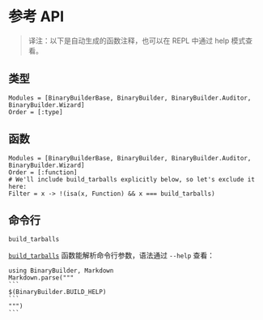 # 参考 API

> 译注：以下是自动生成的函数注释，也可以在 REPL 中通过 help 模式查看。

## 类型

```@autodocs
Modules = [BinaryBuilderBase, BinaryBuilder, BinaryBuilder.Auditor, BinaryBuilder.Wizard]
Order = [:type]
```

## 函数

```@autodocs
Modules = [BinaryBuilderBase, BinaryBuilder, BinaryBuilder.Auditor, BinaryBuilder.Wizard]
Order = [:function]
# We'll include build_tarballs explicitly below, so let's exclude it here:
Filter = x -> !(isa(x, Function) && x === build_tarballs)
```

## 命令行

```@docs
build_tarballs
```

[`build_tarballs`](@ref) 函数能解析命令行参数，语法通过 `--help` 查看：

````@eval
using BinaryBuilder, Markdown
Markdown.parse("""
```
$(BinaryBuilder.BUILD_HELP)
```
""")
```

